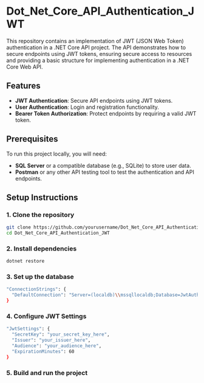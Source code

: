# Dot_Net_Core_API_Authentication_JWT

This repository contains an implementation of JWT (JSON Web Token) authentication in a .NET Core API project. The API demonstrates how to secure endpoints using JWT tokens, ensuring secure access to resources and providing a basic structure for implementing authentication in a .NET Core Web API.

## Features

- **JWT Authentication**: Secure API endpoints using JWT tokens.
- **User Authentication**: Login and registration functionality.
- **Bearer Token Authorization**: Protect endpoints by requiring a valid JWT token.

## Prerequisites

To run this project locally, you will need:

- **SQL Server** or a compatible database (e.g., SQLite) to store user data.
- **Postman** or any other API testing tool to test the authentication and API endpoints.

## Setup Instructions

### 1. Clone the repository

```bash
git clone https://github.com/yourusername/Dot_Net_Core_API_Authentication_JWT.git
cd Dot_Net_Core_API_Authentication_JWT
```

### 2. Install dependencies

```bash
dotnet restore
```

### 3. Set up the database

```bash
"ConnectionStrings": {
  "DefaultConnection": "Server=(localdb)\\mssqllocaldb;Database=JwtAuthDb;Trusted_Connection=True;"
}
```

### 4. Configure JWT Settings

```bash
"JwtSettings": {
  "SecretKey": "your_secret_key_here",
  "Issuer": "your_issuer_here",
  "Audience": "your_audience_here",
  "ExpirationMinutes": 60
}
```

### 5. Build and run the project
